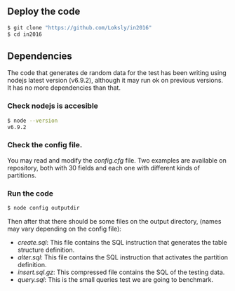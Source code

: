 ## Deploy the code

```bash
$ git clone "https://github.com/Loksly/in2016"
$ cd in2016
```

## Dependencies

The code that generates de random data for the test has been writing using nodejs latest version (v6.9.2),
although it may run ok on previous versions. It has no more dependencies than that.

### Check nodejs is accesible

```bash
$ node --version
v6.9.2
```

### Check the config file.

You may read and modify the _config.cfg_ file. Two examples are available on repository,
both with 30 fields and each one with different kinds of partitions.

### Run the code

```bash
$ node config outputdir
```

Then after that there should be some files on the output directory, (names may vary depending on the config file):
* _create.sql_: This file contains the SQL instruction that generates the table structure definition.
* _alter.sql_: This file contains the SQL instruction that activates the partition definition.
* _insert.sql.gz_: This compressed file contains the SQL of the testing data.
* _query.sql_: This is the small queries test we are going to benchmark.
